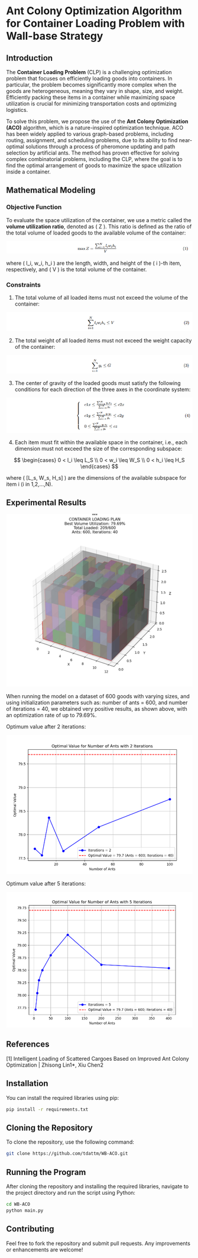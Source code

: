# Ant Colony Optimization Algorithm for Container Loading Problem with Wall-base Strategy

## Introduction

The **Container Loading Problem** (CLP) is a challenging optimization problem that focuses on efficiently loading goods into containers. In particular, the problem becomes significantly more complex when the goods are heterogeneous, meaning they vary in shape, size, and weight. Efficiently packing these items in a container while maximizing space utilization is crucial for minimizing transportation costs and optimizing logistics.

To solve this problem, we propose the use of the **Ant Colony Optimization (ACO)** algorithm, which is a nature-inspired optimization technique. ACO has been widely applied to various graph-based problems, including routing, assignment, and scheduling problems, due to its ability to find near-optimal solutions through a process of pheromone updating and path selection by artificial ants. The method has proven effective for solving complex combinatorial problems, including the CLP, where the goal is to find the optimal arrangement of goods to maximize the space utilization inside a container.

## Mathematical Modeling

### Objective Function

To evaluate the space utilization of the container, we use a metric called the **volume utilization ratio**, denoted as \( Z \). This ratio is defined as the ratio of the total volume of loaded goods to the available volume of the container:

<p align="center">
	<img src=".assets/ObjFunction.png" />
</p>

where \( l_i, w_i, h_i \) are the length, width, and height of the \( i \)-th item, respectively, and \( V \) is the total volume of the container.

### Constraints

1. The total volume of all loaded items must not exceed the volume of the container:

<p align="center">
	<img src=".assets/Constraint_1.png" />
</p>

2. The total weight of all loaded items must not exceed the weight capacity of the container:

<p align="center">
	<img src=".assets/Constraint_2.png" />
</p>

3. The center of gravity of the loaded goods must satisfy the following conditions for each direction of the three axes in the coordinate system:

<p align="center">
	<img src=".assets/Constraint_3.png" />
</p>

4. Each item must fit within the available space in the container, i.e., each dimension must not exceed the size of the corresponding subspace:

$$
\begin{cases}
0 < l_i \leq L_S \\
0 < w_i \leq W_S \\
0 < h_i \leq H_S
\end{cases}
$$

where \( [L_s, W_s, H_s] \) are the dimensions of the available subspace for item i (i in 1,2,...,N).

## Experimental Results

<p align="center">
	<img src=".assets/LoadingImg.png" />
</p>
 
When running the model on a dataset of 600 goods with varying sizes, and using initialization parameters such as: number of ants = 600, and number of iterations = 40, we obtained very positive results, as shown above, with an optimization rate of up to 79.69%.

Optimum value after 2 iterations:
<p align="center">
	<img src=".assets/OptimalValueWithTwoIterations.png" />
</p>

Optimum value after 5 iterations:
<p align="center">
	<img src=".assets/OptimalValueWithFiveIterations.png" />
</p>

## References
[1] Intelligent Loading of Scattered Cargoes Based on Improved Ant Colony Optimization | Zhisong Lin1*, Xiu Chen2 

## Installation
You can install the required libraries using pip:

```bash
pip install -r requirements.txt
```

## Cloning the Repository
To clone the repository, use the following command:

```bash
git clone https://github.com/tdattm/WB-ACO.git
```

## Running the Program
After cloning the repository and installing the required libraries, navigate to the project directory and run the script using Python:

```bash
cd WB-ACO
python main.py
```

## Contributing
Feel free to fork the repository and submit pull requests. Any improvements or enhancements are welcome!
